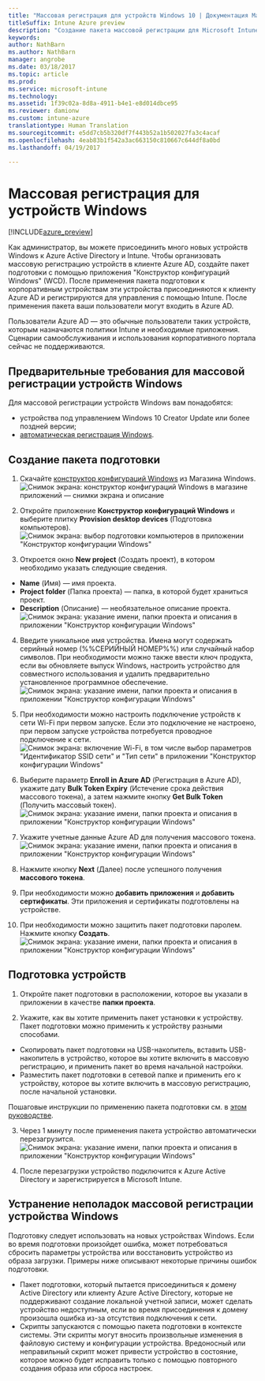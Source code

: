 ```yaml
---
title: "Массовая регистрация для устройств Windows 10 | Документация Майкрософт"
titleSuffix: Intune Azure preview
description: "Создание пакета массовой регистрации для Microsoft Intune"
keywords: 
author: NathBarn
ms.author: NathBarn
manager: angrobe
ms.date: 03/18/2017
ms.topic: article
ms.prod: 
ms.service: microsoft-intune
ms.technology: 
ms.assetid: 1f39c02a-8d8a-4911-b4e1-e8d014dbce95
ms.reviewer: damionw
ms.custom: intune-azure
translationtype: Human Translation
ms.sourcegitcommit: e5dd7cb5b320df7f443b52a1b502027fa3c4acaf
ms.openlocfilehash: 4eab83b1f542a3ac663150c810667c644df8a0bd
ms.lasthandoff: 04/19/2017

---
```

# <a name="bulk-enrollment-for-windows-devices"></a>Массовая регистрация для устройств Windows

[!INCLUDE[azure_preview](../includes/azure_preview.md)]

Как администратор, вы можете присоединить много новых устройств Windows к Azure Active Directory и Intune. Чтобы организовать массовую регистрацию устройств в клиенте Azure AD, создайте пакет подготовки с помощью приложения "Конструктор конфигураций Windows" (WCD). После применения пакета подготовки к корпоративным устройствам эти устройства присоединяются к клиенту Azure AD и регистрируются для управления с помощью Intune. После применения пакета ваши пользователи могут входить в Azure AD.

Пользователи Azure AD — это обычные пользователи таких устройств, которым назначаются политики Intune и необходимые приложения. Сценарии самообслуживания и использования корпоративного портала сейчас не поддерживаются.

## <a name="prerequisites-for-windows-devices-bulk-enrollment"></a>Предварительные требования для массовой регистрации устройств Windows

Для массовой регистрации устройств Windows вам понадобятся:

- устройства под управлением Windows 10 Creator Update или более поздней версии;
- [автоматическая регистрация Windows](https://docs.microsoft.com/intune/deploy-use/set-up-windows-device-management-with-microsoft-intune#enable-windows-10-automatic-enrollment).

## <a name="create-a-provisioning-package"></a>Создание пакета подготовки

1. Скачайте [конструктор конфигураций Windows](https://www.microsoft.com/store/apps/9nblggh4tx22) из Магазина Windows.
![Снимок экрана: конструктор конфигураций Windows в магазине приложений — снимки экрана и описание](media/bulk-enroll-store.png)

2. Откройте приложение **Конструктор конфигураций Windows** и выберите плитку **Provision desktop devices** (Подготовка компьютеров).
![Снимок экрана: выбор подготовки компьютеров в приложении "Конструктор конфигурации Windows"](media/bulk-enroll-select.png)

3. Откроется окно **New project** (Создать проект), в котором необходимо указать следующие сведения.
  - **Name** (Имя) — имя проекта.
  - **Project folder** (Папка проекта) — папка, в которой будет храниться проект.
  - **Description** (Описание) — необязательное описание проекта. ![Снимок экрана: указание имени, папки проекта и описания в приложении "Конструктор конфигурации Windows"](media/bulk-enroll-name.png)

4.    Введите уникальное имя устройства. Имена могут содержать серийный номер (%%СЕРИЙНЫЙ НОМЕР%%) или случайный набор символов. При необходимости можно также ввести ключ продукта, если вы обновляете выпуск Windows, настроить устройство для совместного использования и удалить предварительно установленное программное обеспечение.
![Снимок экрана: указание имени, папки проекта и описания в приложении "Конструктор конфигурации Windows"](media/bulk-enroll-device.png)

5.    При необходимости можно настроить подключение устройств к сети Wi-Fi при первом запуске.  Если это подключение не настроено, при первом запуске устройства потребуется проводное подключение к сети.
![Снимок экрана: включение Wi-Fi, в том числе выбор параметров "Идентификатор SSID сети" и "Тип сети" в приложении "Конструктор конфигурации Windows"](media/bulk-enroll-network.png)

6.    Выберите параметр **Enroll in Azure AD** (Регистрация в Azure AD), укажите дату **Bulk Token Expiry** (Истечение срока действия массового токена), а затем нажмите кнопку **Get Bulk Token** (Получить массовый токен).
![Снимок экрана: указание имени, папки проекта и описания в приложении "Конструктор конфигурации Windows"](media/bulk-enroll-account.png)

7. Укажите учетные данные Azure AD для получения массового токена.
![Снимок экрана: указание имени, папки проекта и описания в приложении "Конструктор конфигурации Windows"](media/bulk-enroll-cred.png)

8.    Нажмите кнопку **Next** (Далее) после успешного получения **массового токена**.

9. При необходимости можно **добавить приложения** и **добавить сертификаты**. Эти приложения и сертификаты подготовлены на устройстве.

10. При необходимости можно защитить пакет подготовки паролем.  Нажмите кнопку **Создать**.
![Снимок экрана: указание имени, папки проекта и описания в приложении "Конструктор конфигурации Windows"](media/bulk-enroll-create.png)

## <a name="provision-devices"></a>Подготовка устройств

1. Откройте пакет подготовки в расположении, которое вы указали в приложении в качестве **папки проекта**.

2. Укажите, как вы хотите применить пакет установки к устройству.  Пакет подготовки можно применить к устройству разными способами.
 - Скопировать пакет подготовки на USB-накопитель, вставить USB-накопитель в устройство, которое вы хотите включить в массовую регистрацию, и применить пакет во время начальной настройки.
 - Разместить пакет подготовки в сетевой папке и применить его к устройству, которое вы хотите включить в массовую регистрацию, после начальной установки.

 Пошаговые инструкции по применению пакета подготовки см. в [этом руководстве](https://technet.microsoft.com/itpro/windows/configure/provisioning-apply-package).

3. Через 1 минуту после применения пакета устройство автоматически перезагрузится.
 ![Снимок экрана: указание имени, папки проекта и описания в приложении "Конструктор конфигурации Windows"](media/bulk-enroll-add.png)

4. После перезагрузки устройство подключится к Azure Active Directory и зарегистрируется в Microsoft Intune.

## <a name="troubleshooting-windows-bulk-enrollment"></a>Устранение неполадок массовой регистрации устройства Windows

Подготовку следует использовать на новых устройствах Windows. Если во время подготовки произойдет ошибка, может потребоваться сбросить параметры устройства или восстановить устройство из образа загрузки. Примеры ниже описывают некоторые причины ошибок подготовки.

- Пакет подготовки, который пытается присоединиться к домену Active Directory или клиенту Azure Active Directory, которые не поддерживают создание локальной учетной записи, может сделать устройство недоступным, если во время присоединения к домену произошла ошибка из-за отсутствия подключения к сети.
- Скрипты запускаются с помощью пакета подготовки в контексте системы. Эти скрипты могут вносить произвольные изменения в файловую систему и конфигурации устройства. Вредоносный или неправильный скрипт может привести устройство в состояние, которое можно будет исправить только с помощью повторного создания образа или сброса настроек.

